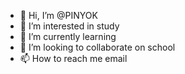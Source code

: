 - 👋 Hi, I’m @PINYOK
- 👀 I’m interested in study
- 🌱 I’m currently learning 
- 💞️ I’m looking to collaborate on school
- 📫 How to reach me email

<!---
PINYOK/PINYOK is a ✨ special ✨ repository because its `README.md` (this file) appears on your GitHub profile.
You can click the Preview link to take a look at your changes.
--->

